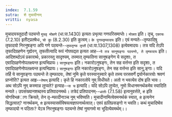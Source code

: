 ```yaml
---
index:  7.1.59
sutra:  शे मुचादीनाम्
vritti:  nyasa
---
```


मुचादयस्तुदादौ पठ्यन्ते `मुच्लृ मोक्षणे` (धा.पा.1430) इत्यतः प्रभृत्या गणपरिसमाप्तेः।
`मोक्ता` इति। तृच्, `एकाचः` (7.2.10) इतीट्प्रतषेधः, `चो कुः` (8.2.30) इति कुत्वम्।
`के पुनस्तृम्फादयः` इति। एवं मन्यते--तृम्फादिषु तृफादयो निरनुषङ्गा अपि गणे पठ्यन्ते--`तृफतृन्फ तृप्तौ` (धा.पा.1307,1308) इत्येवमादयः। तत्र यदि तेऽपि तृफादिग्रहणेन गृह्येरन्, तृफतीत्यादि रूपं नोपपद्यत इत्यत आह--`ये तत्र सानुषङ्गाः पठ्यन्ते, ते तृम्फादयः` इति। आदिशब्दोऽयं प्रकारार्थः, प्रकारस्तु सादृश्यम्, तस्मात् तृम्फतिना सानुषङ्गेण ये सदृशाः, त एवादिग्रहणेनोपलक्ष्यन्त इत्यभिप्रायः। `सानुषङ्गाः` इति। नकारोऽनुषङ्गः, तेन सह वर्त्तन्त इति सदृशाः, त एवादिग्रहणेनोपलक्ष्यन्त इत्यभिप्रायः। `सानुषङ्गाः` इति नकारोऽनुषङ्गः, तेन सह वर्त्तन्त इति सानु,ङ्गाः। यदि तर्हि ये सानुवङ्गाः पठ्यन्ते ते तृम्फादयः, तेषां नुमि कृते परस्यानुस्वारे कृते तस्य परसवर्णे द्वयोर्नकारयोः श्रवणं प्राप्नोति? इत्यत आहृ--`तेषाम्` इत्यादि। कृते हि नकारलोपे नुम् विधीयते। अतो न भवत्येव दोष इति भावः। अथ सोऽपि नुम् कस्मान्न लुप्यते? इत्याह--`स च` इत्यादि। यदि सोऽपि लुप्येत, नुमो विधानमनर्थकमेव स्यादिति मन्यते। उपसंख्यानशब्दस्य प्रतिपादनमर्थः। तत्रेदं प्रतिपादनम्--`धातोः` (7.1.58) इत्यनुवर्त्तते, `शे` इति योगविभ#ागः क्रियते, तेन तृ-म्फादीनाञ्च नुम् भविष्यति। मुचादीनामित्येवमनर्थकं स्यात्, `शे` इत्यनेन सिद्धत्वात्? नानर्थकम्, `शे` इत्यस्यासर्वविषयत्वज्ञापनार्थत्वात्। एवपं ह्यतिप्रसङ्गो न भवति। कथं मुचादिष्वेव तृम्फादयो न पठिताः? येऽत्र निरनुषङ्गाः पठ्यन्ते तेषां नुमागमो मा भूदित्येवमर्थम्।।

